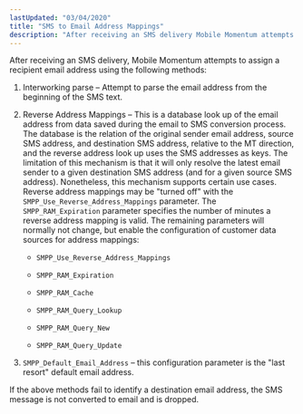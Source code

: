 ```yaml
---
lastUpdated: "03/04/2020"
title: "SMS to Email Address Mappings"
description: "After receiving an SMS delivery Mobile Momentum attempts to assign a recipient email address using the following methods Interworking parse Attempt to parse the email address from the beginning of the SMS text Reverse Address Mappings This is a database look up of the email address from data saved during..."
---
```


After receiving an SMS delivery, Mobile Momentum attempts to assign a recipient email address using the following methods:

1.  Interworking parse – Attempt to parse the email address from the beginning of the SMS text.

2.  Reverse Address Mappings – This is a database look up of the email address from data saved during the email to SMS conversion process. The database is the relation of the original sender email address, source SMS address, and destination SMS address, relative to the MT direction, and the reverse address look up uses the SMS addresses as keys. The limitation of this mechanism is that it will only resolve the latest email sender to a given destination SMS address (and for a given source SMS address). Nonetheless, this mechanism supports certain use cases. Reverse address mappings may be "turned off" with the `SMPP_Use_Reverse_Address_Mappings` parameter. The `SMPP_RAM_Expiration` parameter specifies the number of minutes a reverse address mapping is valid. The remaining parameters will normally not change, but enable the configuration of customer data sources for address mappings:

    *   `SMPP_Use_Reverse_Address_Mappings`

    *   `SMPP_RAM_Expiration`

    *   `SMPP_RAM_Cache`

    *   `SMPP_RAM_Query_Lookup`

    *   `SMPP_RAM_Query_New`

    *   `SMPP_RAM_Query_Update`

3.  `SMPP_Default_Email_Address` – this configuration parameter is the "last resort" default email address.

If the above methods fail to identify a destination email address, the SMS message is not converted to email and is dropped.